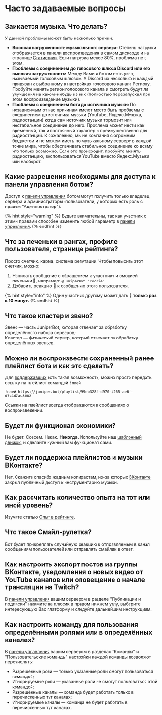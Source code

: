 # Часто задаваемые вопросы

## Заикается музыка. Что делать?

У данной проблемы может быть несколько причин:

* **Высокая нагруженность музыкального сервера:** Степень нагрузки отображается в панели воспроизведения в самом дискорде и на странице [Статистики](https://juniper.bot/status). Если нагрузка менее 80%, проблема не в этом. 
* **Проблемы с соединением до голосового шлюза Discord или его высокая нагруженность:** Между Вами и ботом есть узел, называемый голосовым шлюзом. У Discord их несколько и каждый привязан к выбранному в настройках голосового канала Региону. Пробуйте менять регион голосового канала и смотреть будут ли улучшения на каком-нибудь из них \(полностью перезапуская при этом воспроизведение музыки\). 
* **Проблемы с соединением бота до источника музыки:** По независимым от нас причинам имеют место быть проблемы с соединением до источника музыки \(YouTube, Яндекс.Музыка, радиостанции\) когда сам источник музыки тормозит или нестабильное соединение до него. Проблема может нести как временный, так и постоянный характер и преимущественно для радиостанций. К сожалению, мы не компания с огромным бюджетом и не можем иметь по музыкальному серверу в каждой точке мира, чтобы обеспечивать стабильное соединение ко всему что только возможно. Если это происходит, пробуйте менять радиостанцию, воспользоваться YouTube вместо Яндекс.Музыки или наоборот.

## Какие разрешения необходимы для доступа к панели управления ботом?

Доступ к [панели управления](../#configure) ботом могут получить только владелец сервера и администраторы \(пользователи, у которых есть роль с правом "Администратор"\).

{% hint style="warning" %}
Будьте внимательны, так как участник с этими правами способен изменить любой параметр в [панели управления](../#configure).
{% endhint %}

## Что за печеньки в рангах, профиле пользователя, странице рейтинга?

Просто счетчик, карма, система репутации. Чтобы повысить этот счетчик, можно:

1. Написать сообщение с обращением к участнику и эмоцией печеньки 🍪, например: `@JuniperBot :cookie:`
2. Добавить реакцию 🍪 к сообщению этого пользователя.

{% hint style="info" %}
 Один участник другому может дать 🍪 **только раз в 10 минут**.
{% endhint %}

## Что такое кластер и звено?

Звено — часть JuniperBot, которая отвечает за обработку определённого набора серверов;  
Кластер — физический сервер, который отвечает за обработку определённых звеньев.

## Можно ли воспроизвести сохраненный ранее плейлист бота и как это сделать?

Для [поддержавших](https://juniper.bot/donate) есть такая возможность, можно просто передать ссылку на плейлист командой `!плей`:

```text
!плей https://juniper.bot/playlist/99eb328f-d970-4265-ae6f-07c1d7ac8682
```

Ссылки на плейлист всегда отображаются в сообщениях о воспроизведении.

## Будет ли функционал экономики?

Не будет. Совсем. Никак. **Никогда.** Используйте наш [шаблонный движок](https://docs.juniper.bot/features/message-templates), и сделайте нужный вам функционал сами.

## Будет ли поддержка плейлистов и музыки ВКонтакте?

Нет. Скажите спасибо жадным копирастам, из-за которых [ВКонтакте ](https://vk.com/)закрыл публичный доступ к инструментарию музыки.

## Как рассчитать количество опыта на тот или иной уровень?

Изучите статью [Опыт в рейтинге](../features/ranking/experience.md).

## Что такое Смайл-рулетка?

Бот будет прикреплять случайную реакцию к отправляемым в канал сообщениям пользователей или отправлять смайлик в ответ.

## Как настроить экспорт постов из группы ВКонтакте, уведомления о новых видео от YouTube каналов или оповещение о начале трансляции на Twitch?

В [панели управления](../#configure) вашим сервером в разделе "Публикации и подписки" нажмите на плюсик в правом нижнем углу, выберите интересующую Вас платформу и следуйте дальнейшим инструкциям.

## Как настроить команду для пользования определёнными ролями или в определённых каналах?

В [панели управления](../#configure) вашим сервером в разделах "Команды" и "Пользовательские команды" настройки каждой команды позволяют перечислять:

* Разрешённые роли — только указанные роли смогут пользоваться командой;
* Игнорируемые роли — указанные роли не смогут пользоваться этой командой;
* Разрешённые каналы — команда будет работать только в перечисленных тут каналах;
* Игнорируемые каналы — команда не будет работать в перечисленных тут каналах.

